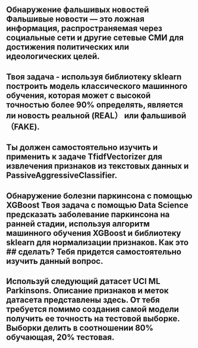 ## Обнаружение фальшивых новостей Фальшивые новости — это ложная информация, распространяемая через социальные сети и другие сетевые СМИ для достижения политических или идеологических целей.
## Твоя задача - используя библиотеку sklearn построить модель классического машинного обучения, которая может с высокой точностью более 90% определять, является ли новость реальной (REAL） или фальшивой（FAKE).
## Ты должен самостоятельно изучить и применить к задаче TfidfVectorizer для извлечения признаков из текстовых данных и PassiveAggressiveClassifier.

## Обнаружение болезни паркинсона с помощью XGBoost Твоя задача с помощью Data Science предсказать заболевание паркинсона на ранней стадии, используя алгоритм машинного обучения XGBoost и библиотеку sklearn для нормализации признаков. Как это ## сделать? Тебя придется самостоятельно изучить данный вопрос.
## Используй следующий датасет UCI ML Parkinsons. Описание признаков и меток датасета представлены здесь. От тебя требуется помимо создания самой модели получить ее точность на тестовой выборке. Выборки делить в соотношении 80% обучающая, 20% тестовая.
